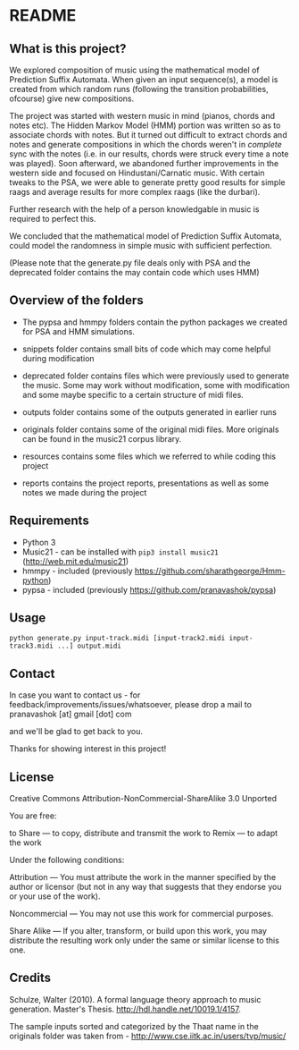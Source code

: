 README
=======

What is this project?
---------------------

We explored composition of music using the mathematical model of Prediction Suffix Automata. When given an input sequence(s), a model is created from which random runs (following the transition probabilities, ofcourse) give new compositions.

The project was started with western music in mind (pianos, chords and notes etc). The Hidden Markov Model (HMM) portion was written so as to associate chords with notes. But it turned out difficult to extract chords and notes and generate compositions in which the chords weren't in *complete* sync with the notes (i.e. in our results, chords were struck every time a note was played). Soon afterward, we abandoned further improvements in the western side and focused on Hindustani/Carnatic music. With certain tweaks to the PSA, we were able to generate pretty good results for simple raags and average results for more complex raags (like the durbari).

Further research with the help of a person knowledgable in music is required to perfect this.

We concluded that the mathematical model of Prediction Suffix Automata, could model the randomness in simple music with sufficient perfection.

(Please note that the generate.py file deals only with PSA and the deprecated folder contains the may contain code which uses HMM)

Overview of the folders
------------------------

* The pypsa and hmmpy folders contain the python packages we created for PSA and HMM simulations.

* snippets folder contains small bits of code which may come helpful during modification

* deprecated folder contains files which were previously used to generate the music. Some may work without modification, some with modification and some maybe specific to a certain structure of midi files.

* outputs folder contains some of the outputs generated in earlier runs

* originals folder contains some of the original midi files. More originals can be found in the music21 corpus library.

* resources contains some files which we referred to while coding this project

* reports contains the project reports, presentations as well as some notes we made during the project


Requirements
------------

- Python 3
- Music21 - can be installed with `pip3 install music21` (http://web.mit.edu/music21)
- hmmpy - included (previously https://github.com/sharathgeorge/Hmm-python)
- pypsa - included (previously https://github.com/pranavashok/pypsa)


Usage
-----

`python generate.py input-track.midi [input-track2.midi input-track3.midi ...] output.midi`


Contact
-------

In case you want to contact us - for feedback/improvements/issues/whatsoever, please drop a mail to
pranavashok [at] gmail [dot] com

and we'll be glad to get back to you.

Thanks for showing interest in this project!


License
-------

Creative Commons Attribution-NonCommercial-ShareAlike 3.0 Unported 

You are free:

to Share — to copy, distribute and transmit the work
to Remix — to adapt the work

Under the following conditions:

Attribution — You must attribute the work in the manner specified by the author or licensor (but not in any way that suggests that they endorse you or your use of the work).

Noncommercial — You may not use this work for commercial purposes.

Share Alike — If you alter, transform, or build upon this work, you may distribute the resulting work only under the same or similar license to this one.


Credits
-------

Schulze, Walter (2010). A formal language theory approach to music generation. Master's Thesis. http://hdl.handle.net/10019.1/4157.

The sample inputs sorted and categorized by the Thaat name in the originals folder was taken from - http://www.cse.iitk.ac.in/users/tvp/music/
